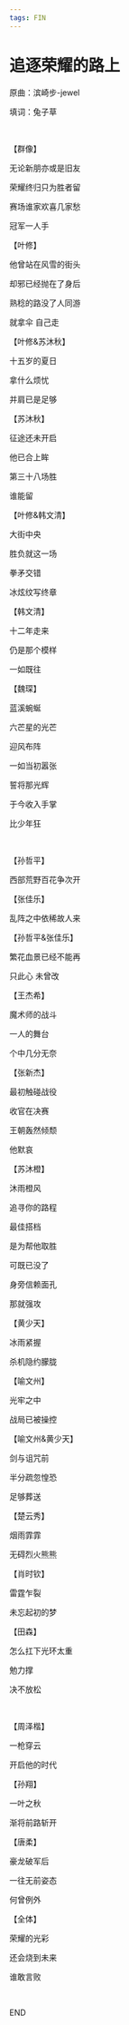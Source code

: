 ```yaml
---
tags: FIN
---
```


# 追逐荣耀的路上

原曲：滨崎步-jewel

填词：兔子草

<br>

【群像】

无论新朋亦或是旧友

荣耀终归只为胜者留

赛场谁家欢喜几家愁

冠军一人手

【叶修】

他曾站在风雪的街头

却邪已经抛在了身后

熟稔的路没了人同游

就拿伞 自己走

【叶修&苏沐秋】

十五岁的夏日

拿什么烦忧

并肩已是足够

【苏沐秋】

征途还未开启

他已合上眸

第三十八场胜

谁能留

【叶修&韩文清】

大街中央

胜负就这一场

拳矛交错

冰炫纹写终章

【韩文清】

十二年走来

仍是那个模样

一如既往

【魏琛】

蓝溪蜿蜒

六芒星的光芒

迎风布阵

一如当初嚣张

誓将那光辉

于今收入手掌

比少年狂

<br>

【孙哲平】

西部荒野百花争次开

【张佳乐】

乱阵之中依稀故人来

【孙哲平&张佳乐】

繁花血景已经不能再

只此心 未曾改

【王杰希】

魔术师的战斗

一人的舞台

个中几分无奈

【张新杰】

最初触碰战役

收官在决赛

王朝轰然倾颓

他默哀

【苏沐橙】

沐雨橙风

追寻你的路程

最佳搭档

是为帮他取胜

可既已没了

身旁信赖面孔

那就强攻

【黄少天】

冰雨紧握

杀机隐约朦胧

【喻文州】

光牢之中

战局已被操控

【喻文州&黄少天】

剑与诅咒前

半分疏忽惶恐

足够葬送

【楚云秀】

烟雨霏霏

无碍烈火熊熊

【肖时钦】

雷霆乍裂

未忘起初的梦

【田森】

怎么扛下光环太重

勉力撑

决不放松

<br>

【周泽楷】

一枪穿云

开启他的时代

【孙翔】

一叶之秋

渐将前路斩开

【唐柔】

豪龙破军后

一往无前姿态

何曾例外

【全体】

荣耀的光彩

还会烧到未来

谁敢言败

<br>

END
